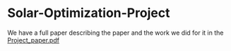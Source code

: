 # Solar-Optimization-Project  
We have a full paper describing the paper and the work we did for it in the [Project_paper.pdf]()
